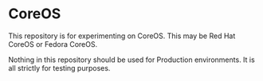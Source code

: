 # CoreOS
This repository is for experimenting on CoreOS.  This may be Red Hat CoreOS or Fedora CoreOS.

Nothing in this repository should be used for Production environments.  It is all strictly for testing purposes.
